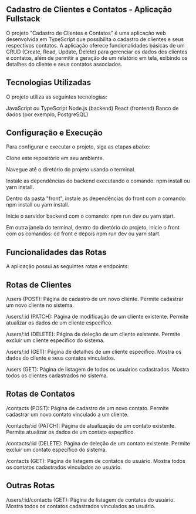 ## Cadastro de Clientes e Contatos - Aplicação Fullstack

O projeto "Cadastro de Clientes e Contatos" é uma aplicação web desenvolvida em TypeScript que possibilita o cadastro de clientes e seus respectivos contatos. A aplicação oferece funcionalidades básicas de um CRUD (Create, Read, Update, Delete) para gerenciar os dados dos clientes e contatos, além de permitir a geração de um relatório em tela, exibindo os detalhes do cliente e seus contatos associados.

## Tecnologias Utilizadas

O projeto utiliza as seguintes tecnologias:

JavaScript ou TypeScript
Node.js (backend)
React (frontend)
Banco de dados (por exemplo, PostgreSQL)

## Configuração e Execução

Para configurar e executar o projeto, siga as etapas abaixo:

Clone este repositório em seu ambiente.

Navegue até o diretório do projeto usando o terminal.

Instale as dependências do backend executando o comando: npm install ou yarn install.

Dentro da pasta "front", instale as dependências do front com o comando: npm install ou yarn install.

Inicie o servidor backend com o comando: npm run dev ou yarn start.

Em outra janela do terminal, dentro do diretório do projeto, inicie o front com os comandos: cd front e depois npm run dev ou yarn start.

## Funcionalidades das Rotas

A aplicação possui as seguintes rotas e endpoints:

## Rotas de Clientes

/users (POST): Página de cadastro de um novo cliente. Permite cadastrar um novo cliente no sistema.

/users/:id (PATCH): Página de modificação de um cliente existente. Permite atualizar os dados de um cliente específico.

/users/:id (DELETE): Página de deleção de um cliente existente. Permite excluir um cliente específico do sistema.

/users/:id (GET): Página de detalhes de um cliente específico. Mostra os dados do cliente e seus contatos vinculados.

/users (GET): Página de listagem de todos os usuários cadastrados. Mostra todos os clientes cadastrados no sistema.

## Rotas de Contatos

/contacts (POST): Página de cadastro de um novo contato. Permite cadastrar um novo contato vinculado a um cliente.

/contacts/:id (PATCH): Página de atualização de um contato existente. Permite atualizar os dados de um contato específico.

/contacts/:id (DELETE): Página de deleção de um contato existente. Permite excluir um contato específico do sistema.

/contacts (GET): Página de listagem de contatos do usuário. Mostra todos os contatos cadastrados vinculados ao usuário.

## Outras Rotas

/users/:id/contacts (GET): Página de listagem de contatos do usuário. Mostra todos os contatos cadastrados vinculados ao usuário.

